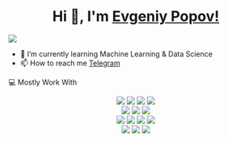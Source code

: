 <h1 align="center">Hi 👋, I'm <a href="https://github.com/iParanoique">Evgeniy Popov!</a></h1>
<img src="https://komarev.com/ghpvc/?username=iparanoique&color=blue">
<ul>
<li>🌱 I’m currently learning Machine Learning & Data Science</li>
<li>📫 How to reach me <a href="t.me/jenijaa">Telegram</a></li>
</ul>


💻 Mostly Work With

<p align="center"><img src="https://img.shields.io/badge/Python-3776AB?style=for-the-badge&logo=Python&logoColor=white"/> <img src="https://img.shields.io/badge/Django-092E20?style=for-the-badge&logo=Django&logoColor=white"/> <img src="https://img.shields.io/badge/AIOHTTP-2C5BB4?style=for-the-badge&logo=AIOHTTP&logoColor=white"/> <img src="https://img.shields.io/badge/Selenium-43B02A?style=for-the-badge&logo=Selenium&logoColor=white"/><br>
<img src="https://img.shields.io/badge/MySQL-4479A1?style=for-the-badge&logo=MySQL&logoColor=white"/> <img src="https://img.shields.io/badge/SQLite-003B57?style=for-the-badge&logo=SQLite&logoColor=white"/> <img src="https://img.shields.io/badge/PostgreSQL-4169E1?style=for-the-badge&logo=PostgreSQL&logoColor=white"/><br>
<img src="https://img.shields.io/badge/HTML5-E34F26?style=for-the-badge&logo=HTML5&logoColor=white"/> <img src="https://img.shields.io/badge/CSS3-1572B6?style=for-the-badge&logo=CSS3&logoColor=white"/> <img src="https://img.shields.io/badge/JavaScript-F7DF1E?style=for-the-badge&logo=JavaScript&logoColor=white"/> <img src="https://img.shields.io/badge/Bootstrap-7952B3?style=for-the-badge&logo=Bootstrap&logoColor=white"/><br>
<img src="https://img.shields.io/badge/Docker-2496ED?style=for-the-badge&logo=Docker&logoColor=white"/> <img src="https://img.shields.io/badge/Git-F05032?style=for-the-badge&logo=Git&logoColor=white"/> <img src="https://img.shields.io/badge/Celery-37814A?style=for-the-badge&logo=Celery&logoColor=white"/></p>
